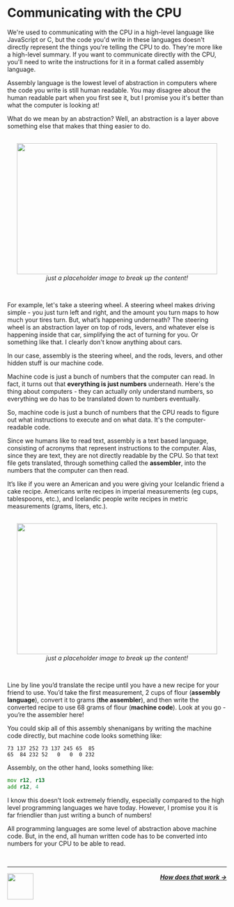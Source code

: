 # Communicating with the CPU

We're used to communicating with the CPU in a high-level language like JavaScript or C, but the code you'd write in these languages doesn't directly represent the things you're telling the CPU to do. They're more like a high-level summary. If you want to communicate directly with the CPU, you'll need to write the instructions for it in a format called assembly language.

Assembly language is the lowest level of abstraction in computers where the code you write is still human readable. You may disagree about the human readable part when you first see it, but I promise you it's better than what the computer is looking at!

What do we mean by an abstraction? Well, an abstraction is a layer above something else that makes that thing easier to do.

<p align="center">
  <br />
  <img width="460" height="300" src="https://www.familyhandyman.com/wp-content/uploads/2019/05/08.jpg">
  <br />
  <span>
    <em>
      just a placeholder image to break up the content!
    </em>
  </span>
</p>
<br />

For example, let's take a steering wheel. A steering wheel makes driving simple - you just turn left and right, and the amount you turn maps to how much your tires turn. But, what’s happening underneath? The steering wheel is an abstraction layer on top of rods, levers, and whatever else is happening inside that car, simplifying the act of turning for you. Or something like that. I clearly don't know anything about cars.

In our case, assembly is the steering wheel, and the rods, levers, and other hidden stuff is our machine code.

Machine code is just a bunch of numbers that the computer can read. In fact, it turns out that **everything is just numbers** underneath. Here's the thing about computers - they can actually only understand numbers, so everything we do has to be translated down to numbers eventually.

So, machine code is just a bunch of numbers that the CPU reads to figure out what instructions to execute and on what data. It's the computer-readable code.

Since we humans like to read text, assembly is a text based language, consisting of acronyms that represent instructions to the computer. Alas, since they are text, they are not directly readable by the CPU. So that text file gets translated, through something called the **assembler**, into the numbers that the computer can then read.

It’s like if you were an American and you were giving your Icelandic friend a cake recipe. Americans write recipes in imperial measurements (eg cups, tablespoons, etc.), and Icelandic people write recipes in metric measurements (grams, liters, etc.).

<p align="center">
  <br />
  <img width="460" height="300" src="https://www.wikihow.com/images/thumb/e/ec/Write-a-Recipe-Step-12.jpg/v4-460px-Write-a-Recipe-Step-12.jpg">
  <br />
  <span>
    <em>
      just a placeholder image to break up the content!
    </em>
  </span>
</p>
<br />

Line by line you’d translate the recipe until you have a new recipe for your friend to use. You’d take the first measurement, 2 cups of flour (**assembly language**), convert it to grams (**the assembler**), and then write the converted recipe to use 68 grams of flour (**machine code**). Look at you go - you’re the assembler here!

You could skip all of this assembly shenanigans by writing the machine code directly, but machine code looks something like:

```
73 137 252 73 137 245 65  85
65  84 232 52   0   0  0 232
```

Assembly, on the other hand, looks something like:

```asm
mov r12, r13
add r12, 4
```

I know this doesn’t look extremely friendly, especially compared to the high level programming languages we have today. However, I promise you it is far friendlier than just writing a bunch of numbers!

All programming languages are some level of abstraction above machine code. But, in the end, all human written code has to be converted into numbers for your CPU to be able to read.

<br />

---

<a href="/guide/cpu/cpu.md">
  <picture>
    <source media="(prefers-color-scheme: dark)" srcset="https://cloud-5aq8uo1rv-hack-club-bot.vercel.app/0backd.png">
    <img align="left" width="60" src="https://cloud-5v3nvbscw-hack-club-bot.vercel.app/0backl.png" />
  </picture>
</a>

<p align="right">
  <em>
    <b>
      <a href="/guide/cpu/instruction-cycle.md">
        How does that work →
      </a>
    </b>
  </em>
</p>
